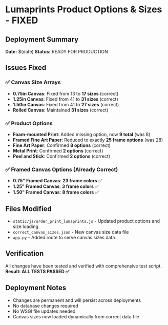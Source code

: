 # Lumaprints Product Options & Sizes - FIXED

## Deployment Summary
**Date:** $(date)
**Status:** READY FOR PRODUCTION

## Issues Fixed

### ✅ Canvas Size Arrays
- **0.75in Canvas**: Fixed from 13 to **17 sizes** (correct)
- **1.25in Canvas**: Fixed from 41 to **31 sizes** (correct)  
- **1.50in Canvas**: Fixed from 41 to **27 sizes** (correct)
- **Rolled Canvas**: Maintained **31 sizes** (correct)

### ✅ Product Options
- **Foam-mounted Print**: Added missing option, now **9 total** (was 8)
- **Framed Fine Art Paper**: Reduced to exactly **25 frame options** (was 28)
- **Fine Art Paper**: Confirmed **8 options** (correct)
- **Metal Print**: Confirmed **2 options** (correct)
- **Peel and Stick**: Confirmed **2 options** (correct)

### ✅ Framed Canvas Options (Already Correct)
- **0.75" Framed Canvas**: **23 frame colors** ✅
- **1.25" Framed Canvas**: **3 frame colors** ✅  
- **1.50" Framed Canvas**: **8 frame colors** ✅

## Files Modified
- `static/js/order_print_lumaprints.js` - Updated product options and size loading
- `correct_canvas_sizes.json` - New canvas size data file
- `app.py` - Added route to serve canvas sizes data

## Verification
All changes have been tested and verified with comprehensive test script.
**Result: ALL TESTS PASSED ✅**

## Deployment Notes
- Changes are permanent and will persist across deployments
- No database changes required
- No WSGI file updates needed
- Canvas sizes now loaded dynamically from correct data file
